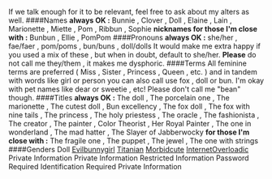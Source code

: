If we talk enough for it to be relevant, feel free to ask about my alters as well.
####Names
**always OK :** Bunnie , Clover , Doll , Elaine , Lain , Marionette , Miette , Pom , Ribbun , Sophie
**nicknames for those I'm close with :** Bunbun , Ellie , PomPom
####Pronouns
**always OK :** she/her , fae/faer , pom/poms , bun/buns , doll/dolls
It would make me extra happy if you used a mix of these , but when in doubt, default to she/her. **Please** do not call me they/them , it makes me dysphoric.
####Terms
All feminine terms are preferred ( Miss , Sister , Princess , Queen , etc. ) and in tandem with words like girl or person you can also call use fox , doll or bun.
I'm okay with pet names like dear or sweetie , etc! Please don't call me "bean" though.
####Titles
**always OK :** The doll , The porcelain one , The marionette , The cutest doll , Bun excellency , The fox doll , The fox with nine tails , The princess , The holy priestess , The oracle , The fashionista , The creator , The painter , Color Theorist , Her Royal Painter , The one in wonderland , The mad hatter , The Slayer of Jabberwocky
**for those I'm close with :** The fragile one , The puppet , The jewel , The one with strings
####Genders
Doll
[Evilbunnygirl](https://at.tumblr.com/dragoneating/evilbunnygender-evilbunnyboy-evilbunnygirl/vhc8v4yfht4x)
[Titanian](https://at.tumblr.com/dragoneating/titaniaic-titanian-a-gender-related-to/lrl8salkchuv)
[Morbidcute](https://at.tumblr.com/dragoneating/reupload-morbidcute-a-gender-related-to-finding/nmxq5o2fkjel)
[InternetOverloadic](https://at.tumblr.com/dragoneating/internetoverloadic-onlineaddictic-a-gender-that/sapuhn2nycw8)
Private Information
Private Information
Restricted Information
Password Required
Identification Required
Private Information